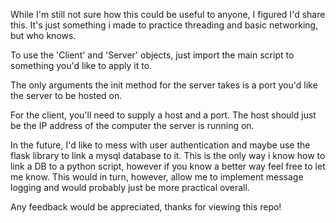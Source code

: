 While I'm still not sure how this could be useful to anyone, I figured I'd share this. It's just something i made to 
practice threading and basic networking, but who knows.

To use the 'Client' and 'Server' objects, just import the main script to something you'd like to apply it to.

The only arguments the init method for the server takes is a port you'd like the server to be hosted on.

For the client, you'll need to supply a host and a port. The host should just be the IP address of the computer the server 
is running on.

In the future, I'd like to mess with user authentication and maybe use the flask library to link a mysql database to it.
This is the only way i know how to link a DB to a python script, however if you know a better way feel free to let me know.
This would in turn, however, allow me to implement message logging and would probably just be more practical overall. 

Any feedback would be appreciated, thanks for viewing this repo!